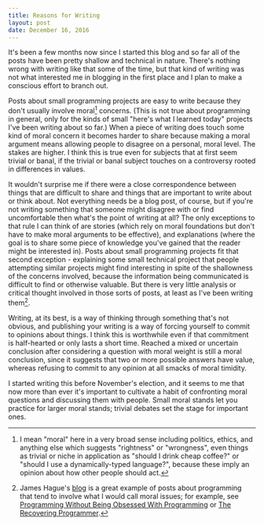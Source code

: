 ```yaml
---
title: Reasons for Writing
layout: post
date: December 16, 2016
---
```


It's been a few months now since I started this blog and so far all of the posts have been pretty shallow and technical in nature. There's nothing wrong with writing like that some of the time, but that kind of writing was not what interested me in blogging in the first place and I plan to make a conscious effort to branch out.

Posts about small programming projects are easy to write because they don't usually involve moral[^moral] concerns. (This is not true about programming in general, only for the kinds of small "here's what I learned today" projects I've been writing about so far.) When a piece of writing does touch some kind of moral concern it becomes harder to share because making a moral argument means allowing people to disagree on a personal, moral level. The stakes are higher. I think this is true even for subjects that at first seem trivial or banal, if the trivial or banal subject touches on a controversy rooted in differences in values.

It wouldn't surprise me if there were a close correspondence between things that are difficult to share and things that are important to write about or think about. Not everything needs be a blog post, of course, but if you're not writing something that someone might disagree with or find uncomfortable then what's the point of writing at all? The only exceptions to that rule I can think of are stories (which rely on moral foundations but don't have to make moral arguments to be effective), and explanations (where the goal is to share some piece of knowledge you've gained that the reader might be interested in). Posts about small programming projects fit that second exception - explaining some small technical project that people attempting similar projects might find interesting in spite of the shallowness of the concerns involved, because the information being communicated is difficult to find or otherwise valuable. But there is very little analysis or critical thought involved in those sorts of posts, at least as I've been writing them[^prog21].

Writing, at its best, is a way of thinking through something that's not obvious, and publishing your writing is a way of forcing yourself to commit to opinions about things. I think this is worthwhile even if that commitment is half-hearted or only lasts a short time. Reached a mixed or uncertain conclusion after considering a question with moral weight is still a moral conclusion, since it suggests that two or more possible answers have value, whereas refusing to commit to any opinion at all smacks of moral timidity.

I started writing this before November's election, and it seems to me that now more than ever it's important to cultivate a habit of confronting moral questions and discussing them with people. Small moral stands let you practice for larger moral stands; trivial debates set the stage for important ones.

[^moral]: I mean "moral" here in a very broad sense including politics, ethics, and anything else which suggests "rightness" or "wrongness", even things as trivial or niche in application as "should I drink cheap coffee?" or "should I use a dynamically-typed language?", because these imply an opinion about how other people should act.
[^prog21]: James Hague's [blog][dadgum] is a great example of posts about programming that tend to involve what I would call moral issues; for example, see [Programming Without Being Obsessed With Programming][pwbowp] or [The Recovering Programmer][recovering].

[dadgum]: http://prog21.dadgum.com/
[pwbowp]: http://prog21.dadgum.com/195.html
[recovering]: http://prog21.dadgum.com/56.html